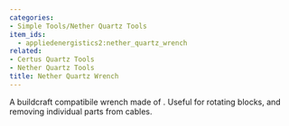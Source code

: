 ```yaml
---
categories:
- Simple Tools/Nether Quartz Tools
item_ids:
  - appliedenergistics2:nether_quartz_wrench
related:
- Certus Quartz Tools
- Nether Quartz Tools
title: Nether Quartz Wrench
---
```


A buildcraft compatibile wrench made of <ItemLink
id="minecraft:quartz"/>. Useful for rotating blocks, and
removing individual parts from cables.

<RecipeFor id="appliedenergistics2:nether_quartz_wrench"/>
